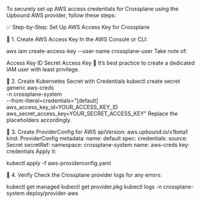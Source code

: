 To securely set up AWS access credentials for Crossplane using the Upbound AWS provider, follow these steps:

✅ Step-by-Step: Set Up AWS Access Key for Crossplane

🔹 1. Create AWS Access Key
In the AWS Console or CLI:

aws iam create-access-key --user-name crossplane-user
Take note of:

Access Key ID
Secret Access Key
🎯 It’s best practice to create a dedicated IAM user with least privilege.

🔹 2. Create Kubernetes Secret with Credentials
kubectl create secret generic aws-creds \
  -n crossplane-system \
  --from-literal=credentials="[default]
aws_access_key_id=YOUR_ACCESS_KEY_ID
aws_secret_access_key=YOUR_SECRET_ACCESS_KEY"
Replace the placeholders accordingly.

🔹 3. Create ProviderConfig for AWS
apiVersion: aws.upbound.io/v1beta1
kind: ProviderConfig
metadata:
  name: default
spec:
  credentials:
    source: Secret
    secretRef:
      namespace: crossplane-system
      name: aws-creds
      key: credentials
Apply it:

kubectl apply -f aws-providerconfig.yaml

🔹 4. Verify
Check the Crossplane provider logs for any errors:

kubectl get managed
kubectl get provider.pkg
kubectl logs -n crossplane-system deploy/provider-aws